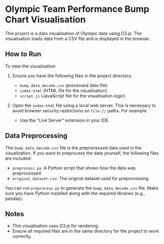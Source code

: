 # Olympic Team Performance Bump Chart Visualisation

This project is a data visualisation of Olympic data using D3.js. The visualisation loads data from a CSV file and is displayed in the browser.

## How to Run

To view the visualisation:

1. Ensure you have the following files in the project directory:
    - `bump_data_decade.csv` (processed data file)
    - `index.html` (HTML file for the visualisation)
    - `script.js` (JavaScript file for the visualisation logic)

2. Open the `index.html` file using a local web server. This is necessary to avoid browser security restrictions on `file://` paths. For example:
    - Use the "Live Server" extension in your IDE.

## Data Preprocessing

The `bump_data_decade.csv` file is the preprocessed data used in the visualization. If you want to preprocess the data yourself, the following files are included:

- `preprocess.py`: A Python script that shows how the data was preprocessed.
- `original_dataset.csv`: The original dataset used for preprocessing.

You can run `preprocess.py` to generate the `bump_data_decade.csv` file. Make sure you have Python installed along with the required libraries (e.g., pandas).

## Notes

- This visualisation uses D3.js for rendering.
- Ensure all required files are in the same directory for the project to work correctly.